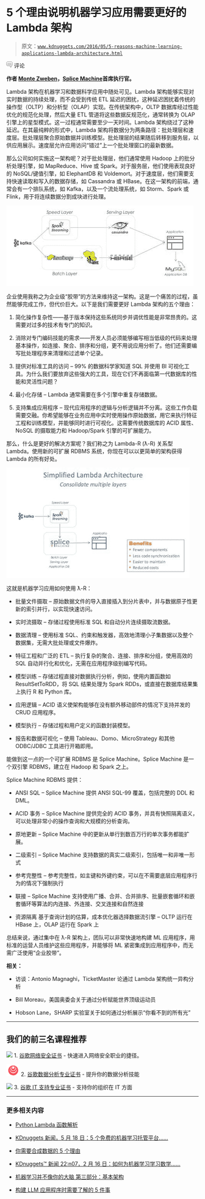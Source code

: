 # 5 个理由说明机器学习应用需要更好的 Lambda 架构

> 原文：[`www.kdnuggets.com/2016/05/5-reasons-machine-learning-applications-lambda-architecture.html`](https://www.kdnuggets.com/2016/05/5-reasons-machine-learning-applications-lambda-architecture.html)

![c](img/3d9c022da2d331bb56691a9617b91b90.png) 评论

**作者 [Monte Zweben](https://www.linkedin.com/in/mzweben)，[Splice Machine](http://www.splicemachine.com)首席执行官。**

Lambda 架构在机器学习和数据科学应用中随处可见。Lambda 架构能够实现对实时数据的持续处理，而不会受到传统 ETL 延迟的困扰，这种延迟困扰着传统的操作型（OLTP）和分析型（OLAP）实现。在传统架构中，OLTP 数据库经过性能优化的规范化处理，然后大量 ETL 管道将这些数据反规范化，通常转换为 OLAP 引擎上的星型模式。这一过程通常需要至少一天时间。Lambda 架构绕过了这种延迟。在其最纯粹的形式中，Lambda 架构将数据分为两条路径：批处理层和速度层。批处理层聚合原始数据并训练模型。批处理层的结果随后转移到服务层，以供应用展示。速度层允许应用访问“错过”上一个批处理窗口的最新数据。

那么公司如何实施这一架构呢？对于批处理层，他们通常使用 Hadoop 上的批分析处理引擎，如 MapReduce、Hive 或 Spark。对于服务层，他们使用表现良好的 NoSQL/键值引擎，如 ElephantDB 和 Voldemort。对于速度层，他们需要支持快速读取和写入的数据存储，如 Cassandra 或 HBase。在这一架构的前端，通常会有一个排队系统，如 Kafka，以及一个流处理系统，如 Storm、Spark 或 Flink，用于将连续数据分割成块进行处理。

![enterprise-lambda-architecture](img/51bb8dcf553f16aa169359104b316f66.png)

企业使用我称之为企业级“胶带”的方法来维持这一架构。这是一个痛苦的过程，虽然能够完成工作，但代价巨大。以下是我们需要更好 Lambda 架构的五个理由：

1.  简化操作复杂性——基于版本保持这些系统同步并调优性能是非常昂贵的。这需要对过多的技术有专门的知识。

1.  消除对专门编码技能的需求——开发人员必须能够编写相当低级的代码来处理基本操作，如连接、聚合、排序和分组，更不用说应用分析了。他们还需要编写批处理程序来清理和过滤单个记录。

1.  提供对标准工具的访问 – 99% 的数据科学家知道 SQL 并使用 BI 可视化工具。为什么我们要放弃这些强大的工具，现在它们不再面临第一代数据库的性能和灵活性问题？

1.  最小化存储 – Lambda 通常需要在多个引擎中重复存储数据。

1.  支持集成应用程序 – 现代应用程序的逻辑与分析逻辑并不分离。这些工作负载需要交融。你希望能够在业务应用中实时使用操作原始数据，用它来执行特征工程和训练模型，并能够同时进行可视化。这需要传统数据库的 ACID 属性、NoSQL 的摄取能力和 Hadoop/Spark 引擎的可扩展能力。

那么，什么是更好的解决方案呢？我们称之为 Lambda-R (ƛ-R) 关系型 Lambda。使用新的可扩展 RDBMS 系统，你现在可以以更简单的架构获得 Lambda 的所有好处。

![简化的 Lambda 架构](img/081697c7ce40abe4816a5b69122d6ab9.png)

这就是机器学习应用如何使用 ƛ-R：

+   批量文件摄取 – 原始数据文件的导入直接插入到分片表中，并与数据原子性更新的索引并行，以实现快速访问。

+   实时流摄取 – 存储过程使用标准 SQL 和自动分片连续摄取流数据。

+   数据清理 – 使用标准 SQL、约束和触发器，高效地清理小子集数据以及整个数据集，无需大批处理或文件爆炸。

+   特征工程和广泛的 ETL – 执行复杂的聚合、连接、排序和分组，使用高效的 SQL 自动并行化和优化，无需在应用程序级别编写代码。

+   模型训练 – 存储过程直接对数据执行分析，例如，使用内置函数如 ResultSetToRDD，将 SQL 结果处理为 Spark RDDs，或直接在数据库结果集上执行 R 和 Python 库。

+   应用逻辑 – ACID 语义使架构能够在没有额外移动部件的情况下支持并发的 CRUD 应用程序。

+   模型执行 – 存储过程和用户定义的函数封装模型。

+   报告和数据可视化 – 使用 Tableau、Domo、MicroStrategy 和其他 ODBC/JDBC 工具进行开箱即用。

能做到这一点的一个可扩展 RDBMS 是 Splice Machine。Splice Machine 是一个双引擎 RDBMS，建立在 Hadoop 和 Spark 之上。

Splice Machine RDBMS 提供：

+   ANSI SQL – Splice Machine 提供 ANSI SQL-99 覆盖，包括完整的 DDL 和 DML。

+   ACID 事务 – Splice Machine 提供完全的 ACID 事务，并具有快照隔离语义，可以处理非常小的操作查询和大规模的分析查询。

+   原地更新 – Splice Machine 中的更新从单行到数百万行的单次事务都能扩展。

+   二级索引 – Splice Machine 支持数据的真实二级索引，包括唯一和非唯一形式

+   参考完整性 – 参考完整性，如主键和外键约束，可以在不需要底层应用程序行为的情况下强制执行

+   联接 – Splice Machine 支持使用广播、合并、合并排序、批量嵌套循环和嵌套循环等算法的内连接、外连接、交叉连接和自然连接

+   资源隔离 基于查询计划的估算，成本优化器选择数据流引擎 – OLTP 运行在 HBase 上，OLAP 运行在 Spark 上

总结来说，通过集中在 ƛ-R 架构上，团队可以非常快速地构建 ML 应用程序，用标准的运营人员维护这些应用程序，并能够将 ML 紧密集成到应用程序中，而无需广泛使用“企业胶带”。

**相关：**

+   访谈：Antonio Magnaghi，TicketMaster 论通过 Lambda 架构统一异构分析

+   Bill Moreau，美国奥委会关于通过分析赋能世界顶级运动员

+   Hobson Lane，SHARP 实验室关于如何通过分析展示“你看不到的所有光”

* * *

## 我们的前三名课程推荐

![](img/0244c01ba9267c002ef39d4907e0b8fb.png) 1\. [谷歌网络安全证书](https://www.kdnuggets.com/google-cybersecurity) - 快速进入网络安全职业的捷径。

![](img/e225c49c3c91745821c8c0368bf04711.png) 2\. [谷歌数据分析专业证书](https://www.kdnuggets.com/google-data-analytics) - 提升你的数据分析技能

![](img/0244c01ba9267c002ef39d4907e0b8fb.png) 3\. [谷歌 IT 支持专业证书](https://www.kdnuggets.com/google-itsupport) - 支持你的组织在 IT 方面

* * *

### 更多相关内容

+   [Python Lambda 函数解析](https://www.kdnuggets.com/2023/01/python-lambda-functions-explained.html)

+   [KDnuggets 新闻，5 月 18 日：5 个免费的机器学习托管平台……](https://www.kdnuggets.com/2022/n20.html)

+   [你需要合成数据的 5 个理由](https://www.kdnuggets.com/2023/02/5-reasons-need-synthetic-data.html)

+   [KDnuggets™ 新闻 22:n07，2 月 16 日：如何为机器学习学习数学……](https://www.kdnuggets.com/2022/n07.html)

+   [机器学习并不像你的大脑 第三部分：基本架构](https://www.kdnuggets.com/2022/06/machine-learning-like-brain-part-3-fundamental-architecture.html)

+   [构建 LLM 应用程序时需要了解的 5 件事](https://www.kdnuggets.com/2023/08/5-things-need-know-building-llm-applications.html)
